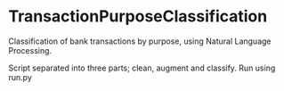 # TransactionPurposeClassification
Classification of bank transactions by purpose, using Natural Language Processing.

Script separated into three parts; clean, augment and classify. 
Run using run.py
